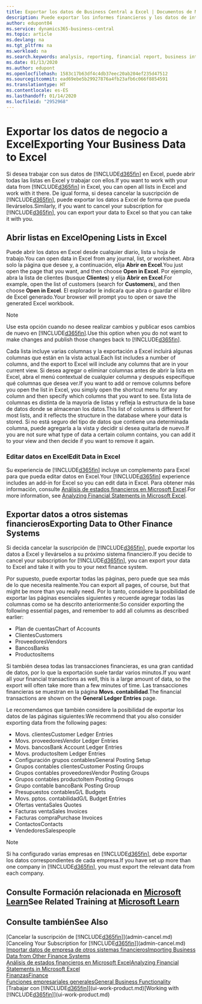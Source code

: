 ```yaml
---
title: Exportar los datos de Business Central a Excel | Documentos de Microsoft
description: Puede exportar los informes financieros y los datos de inteligencia empresarial desde Business Central a Excel, o abrir los datos en Excel.
author: edupont04
ms.service: dynamics365-business-central
ms.topic: article
ms.devlang: na
ms.tgt_pltfrm: na
ms.workload: na
ms.search.keywords: analysis, reporting, financial report, business intelligence, BI, Excel
ms.date: 01/13/2020
ms.author: edupont
ms.openlocfilehash: 1583c17b63df4c4db37eec20ab204ef235d47512
ms.sourcegitcommit: ead69ebe5b29927876a4fb23afb6c066f8854591
ms.translationtype: HT
ms.contentlocale: es-ES
ms.lasthandoff: 01/14/2020
ms.locfileid: "2952968"
---
```

# <a name="exporting-your-business-data-to-excel"></a><span data-ttu-id="c6222-103">Exportar los datos de negocio a Excel</span><span class="sxs-lookup"><span data-stu-id="c6222-103">Exporting Your Business Data to Excel</span></span>
<span data-ttu-id="c6222-104">Si desea trabajar con sus datos de [!INCLUDE[d365fin](includes/d365fin_md.md)] en Excel, puede abrir todas las listas en Excel y trabajar con ellos.</span><span class="sxs-lookup"><span data-stu-id="c6222-104">If you want to work with your data from [!INCLUDE[d365fin](includes/d365fin_md.md)] in Excel, you can open all lists in Excel and work with it there.</span></span> <span data-ttu-id="c6222-105">De igual forma, si desea cancelar la suscripción de [!INCLUDE[d365fin](includes/d365fin_md.md)], puede exportar los datos a Excel de forma que pueda llevárselos.</span><span class="sxs-lookup"><span data-stu-id="c6222-105">Similarly, if you want to cancel your subscription for [!INCLUDE[d365fin](includes/d365fin_md.md)], you can export your data to Excel so that you can take it with you.</span></span>

## <a name="opening-lists-in-excel"></a><span data-ttu-id="c6222-106">Abrir listas en Excel</span><span class="sxs-lookup"><span data-stu-id="c6222-106">Opening Lists in Excel</span></span>
<span data-ttu-id="c6222-107">Puede abrir los datos en Excel desde cualquier diario, lista u hoja de trabajo.</span><span class="sxs-lookup"><span data-stu-id="c6222-107">You can open data in Excel from any journal, list, or worksheet.</span></span> <span data-ttu-id="c6222-108">Abra solo la página que desee y, a continuación, elija **Abrir en Excel**.</span><span class="sxs-lookup"><span data-stu-id="c6222-108">You just open the page that you want, and then choose **Open in Excel**.</span></span> <span data-ttu-id="c6222-109">Por ejemplo, abra la lista de clientes (busque **Clientes**) y elija **Abrir en Excel**.</span><span class="sxs-lookup"><span data-stu-id="c6222-109">For example, open the list of customers (search for **Customers**), and then choose **Open in Excel**.</span></span> <span data-ttu-id="c6222-110">El explorador le indicaŕa que abra o guardar el libro de Excel generado.</span><span class="sxs-lookup"><span data-stu-id="c6222-110">Your browser will prompt you to open or save the generated Excel workbook.</span></span>  

> [!NOTE]
> <span data-ttu-id="c6222-111">Use esta opción cuando no desee realizar cambios y publicar esos cambios de nuevo en [!INCLUDE[d365fin](includes/d365fin_md.md)].</span><span class="sxs-lookup"><span data-stu-id="c6222-111">Use this option when you do not want to make changes and publish those changes back to [!INCLUDE[d365fin](includes/d365fin_md.md)].</span></span>  

<span data-ttu-id="c6222-112">Cada lista incluye varias columnas y la exportación a Excel incluirá algunas columnas que están en la vista actual.</span><span class="sxs-lookup"><span data-stu-id="c6222-112">Each list includes a number of columns, and the export to Excel will include any columns that are in your current view.</span></span> <span data-ttu-id="c6222-113">Si desea agregar o eliminar columnas antes de abrir la lista en Excel, abra el menú contextual de cualquier columna y después especifique qué columnas que desea ver.</span><span class="sxs-lookup"><span data-stu-id="c6222-113">If you want to add or remove columns before you open the list in Excel, you simply open the shortcut menu for any column and then specify which columns that you want to see.</span></span> <span data-ttu-id="c6222-114">Esta lista de columnas es distinta de la mayoría de listas y refleja la estructura de la base de datos donde se almacenan los datos.</span><span class="sxs-lookup"><span data-stu-id="c6222-114">This list of columns is different for most lists, and it reflects the structure in the database where your data is stored.</span></span> <span data-ttu-id="c6222-115">Si no está seguro del tipo de datos que contiene una determinada columna, puede agregarla a la vista y decidir si desea quitarla de nuevo.</span><span class="sxs-lookup"><span data-stu-id="c6222-115">If you are not sure what type of data a certain column contains, you can add it to your view and then decide if you want to remove it again.</span></span>  

### <a name="edit-data-in-excel"></a><span data-ttu-id="c6222-116">Editar datos en Excel</span><span class="sxs-lookup"><span data-stu-id="c6222-116">Edit Data in Excel</span></span>
<span data-ttu-id="c6222-117">Su experiencia de [!INCLUDE[d365fin](includes/d365fin_md.md)] incluye un complemento para Excel para que pueda editar datos en Excel.</span><span class="sxs-lookup"><span data-stu-id="c6222-117">Your [!INCLUDE[d365fin](includes/d365fin_md.md)] experience includes an add-in for Excel so you can edit data in Excel.</span></span> <span data-ttu-id="c6222-118">Para obtener más información, consulte [Análisis de estados financieros en Microsoft Excel](finance-analyze-excel.md).</span><span class="sxs-lookup"><span data-stu-id="c6222-118">For more information, see [Analyzing Financial Statements in Microsoft Excel](finance-analyze-excel.md).</span></span>  

## <a name="exporting-data-to-other-finance-systems"></a><span data-ttu-id="c6222-119">Exportar datos a otros sistemas financieros</span><span class="sxs-lookup"><span data-stu-id="c6222-119">Exporting Data to Other Finance Systems</span></span>
<span data-ttu-id="c6222-120">Si decida cancelar la suscripción de [!INCLUDE[d365fin](includes/d365fin_md.md)], puede exportar los datos a Excel y llevárselos a su próximo sistema financiero.</span><span class="sxs-lookup"><span data-stu-id="c6222-120">If you decide to cancel your subscription for [!INCLUDE[d365fin](includes/d365fin_md.md)], you can export your data to Excel and take it with you to your next finance system.</span></span>  

<span data-ttu-id="c6222-121">Por supuesto, puede exportar todas las páginas, pero puede que sea más de lo que necesita realmente.</span><span class="sxs-lookup"><span data-stu-id="c6222-121">You can export all pages, of course, but that might be more than you really need.</span></span> <span data-ttu-id="c6222-122">Por lo tanto, considere la posibilidad de exportar las páginas esenciales siguientes y recuerde agregar todas las columnas como se ha descrito anteriormente:</span><span class="sxs-lookup"><span data-stu-id="c6222-122">So consider exporting the following essential pages, and remember to add all columns as described earlier:</span></span>  

* <span data-ttu-id="c6222-123">Plan de cuentas</span><span class="sxs-lookup"><span data-stu-id="c6222-123">Chart of Accounts</span></span>  
* <span data-ttu-id="c6222-124">Clientes</span><span class="sxs-lookup"><span data-stu-id="c6222-124">Customers</span></span>  
* <span data-ttu-id="c6222-125">Proveedores</span><span class="sxs-lookup"><span data-stu-id="c6222-125">Vendors</span></span>  
* <span data-ttu-id="c6222-126">Bancos</span><span class="sxs-lookup"><span data-stu-id="c6222-126">Banks</span></span>  
* <span data-ttu-id="c6222-127">Productos</span><span class="sxs-lookup"><span data-stu-id="c6222-127">Items</span></span>  

<span data-ttu-id="c6222-128">Si también desea todas las transacciones financieras, es una gran cantidad de datos, por lo que la exportación suele tardar varios minutos.</span><span class="sxs-lookup"><span data-stu-id="c6222-128">If you want all your financial transactions as well, this is a large amount of data, so the export will often take more than a few minutes of time.</span></span> <span data-ttu-id="c6222-129">Las transacciones financieras se muestran en la página **Movs. contabilidad**.</span><span class="sxs-lookup"><span data-stu-id="c6222-129">The financial transactions are shown on the **General Ledger Entries** page.</span></span>  

<span data-ttu-id="c6222-130">Le recomendamos que también considere la posibilidad de exportar los datos de las páginas siguientes:</span><span class="sxs-lookup"><span data-stu-id="c6222-130">We recommend that you also consider exporting data from the following pages:</span></span>  

* <span data-ttu-id="c6222-131">Movs. clientes</span><span class="sxs-lookup"><span data-stu-id="c6222-131">Customer Ledger Entries</span></span>  
* <span data-ttu-id="c6222-132">Movs. proveedores</span><span class="sxs-lookup"><span data-stu-id="c6222-132">Vendor Ledger Entries</span></span>  
* <span data-ttu-id="c6222-133">Movs. bancos</span><span class="sxs-lookup"><span data-stu-id="c6222-133">Bank Account Ledger Entries</span></span>  
* <span data-ttu-id="c6222-134">Movs. productos</span><span class="sxs-lookup"><span data-stu-id="c6222-134">Item Ledger Entries</span></span>  
* <span data-ttu-id="c6222-135">Configuración grupos contables</span><span class="sxs-lookup"><span data-stu-id="c6222-135">General Posting Setup</span></span>  
* <span data-ttu-id="c6222-136">Grupos contables clientes</span><span class="sxs-lookup"><span data-stu-id="c6222-136">Customer Posting Groups</span></span>  
* <span data-ttu-id="c6222-137">Grupos contables proveedores</span><span class="sxs-lookup"><span data-stu-id="c6222-137">Vendor Posting Groups</span></span>  
* <span data-ttu-id="c6222-138">Grupos contables producto</span><span class="sxs-lookup"><span data-stu-id="c6222-138">Item Posting Groups</span></span>  
* <span data-ttu-id="c6222-139">Grupo contable banco</span><span class="sxs-lookup"><span data-stu-id="c6222-139">Bank Posting Group</span></span>  
* <span data-ttu-id="c6222-140">Presupuestos contables</span><span class="sxs-lookup"><span data-stu-id="c6222-140">G/L Budgets</span></span>  
* <span data-ttu-id="c6222-141">Movs. pptos. contabilidad</span><span class="sxs-lookup"><span data-stu-id="c6222-141">G/L Budget Entries</span></span>  
* <span data-ttu-id="c6222-142">Ofertas venta</span><span class="sxs-lookup"><span data-stu-id="c6222-142">Sales Quotes</span></span>  
* <span data-ttu-id="c6222-143">Facturas venta</span><span class="sxs-lookup"><span data-stu-id="c6222-143">Sales Invoices</span></span>  
* <span data-ttu-id="c6222-144">Facturas compra</span><span class="sxs-lookup"><span data-stu-id="c6222-144">Purchase Invoices</span></span>  
* <span data-ttu-id="c6222-145">Contactos</span><span class="sxs-lookup"><span data-stu-id="c6222-145">Contacts</span></span>  
* <span data-ttu-id="c6222-146">Vendedores</span><span class="sxs-lookup"><span data-stu-id="c6222-146">Salespeople</span></span>  

> [!NOTE]  
>   <span data-ttu-id="c6222-147">Si ha configurado varias empresas en [!INCLUDE[d365fin](includes/d365fin_md.md)], debe exportar los datos correspondientes de cada empresa.</span><span class="sxs-lookup"><span data-stu-id="c6222-147">If you have set up more than one company in [!INCLUDE[d365fin](includes/d365fin_md.md)], you must export the relevant data from each company.</span></span>

## <a name="see-related-training-at-microsoft-learnlearnmodulesconfigure-powerbi-excel-dynamics-365-business-centralindex"></a><span data-ttu-id="c6222-148">Consulte Formación relacionada en [Microsoft Learn](/learn/modules/configure-powerbi-excel-dynamics-365-business-central/index)</span><span class="sxs-lookup"><span data-stu-id="c6222-148">See Related Training at [Microsoft Learn](/learn/modules/configure-powerbi-excel-dynamics-365-business-central/index)</span></span>

## <a name="see-also"></a><span data-ttu-id="c6222-149">Consulte también</span><span class="sxs-lookup"><span data-stu-id="c6222-149">See Also</span></span>
<span data-ttu-id="c6222-150">[Cancelar la suscripción de [!INCLUDE[d365fin](includes/d365fin_md.md)]](admin-cancel.md)</span><span class="sxs-lookup"><span data-stu-id="c6222-150">[Canceling Your Subscription for [!INCLUDE[d365fin](includes/d365fin_md.md)]](admin-cancel.md)</span></span>  
[<span data-ttu-id="c6222-151">Importar datos de empresa de otros sistemas financieros</span><span class="sxs-lookup"><span data-stu-id="c6222-151">Importing Business Data from Other Finance Systems</span></span>](across-import-data-configuration-packages.md)  
[<span data-ttu-id="c6222-152">Análisis de estados financieros en Microsoft Excel</span><span class="sxs-lookup"><span data-stu-id="c6222-152">Analyzing Financial Statements in Microsoft Excel</span></span>](finance-analyze-excel.md)  
[<span data-ttu-id="c6222-153">Finanzas</span><span class="sxs-lookup"><span data-stu-id="c6222-153">Finance</span></span>](finance.md)  
[<span data-ttu-id="c6222-154">Funciones empresariales generales</span><span class="sxs-lookup"><span data-stu-id="c6222-154">General Business Functionality</span></span>](ui-across-business-areas.md)  
<span data-ttu-id="c6222-155">[Trabajar con [!INCLUDE[d365fin](includes/d365fin_md.md)]](ui-work-product.md)</span><span class="sxs-lookup"><span data-stu-id="c6222-155">[Working with [!INCLUDE[d365fin](includes/d365fin_md.md)]](ui-work-product.md)</span></span>  
